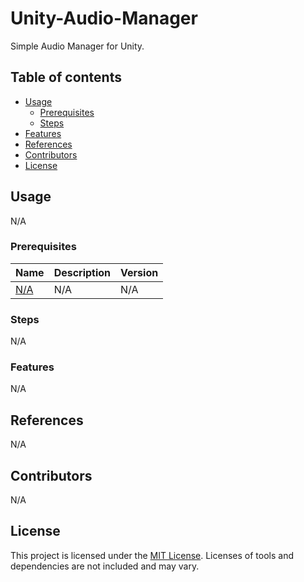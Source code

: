 # Unity-Audio-Manager
Simple Audio Manager for Unity.

## Table of contents
- [Usage](#usage)
    - [Prerequisites](#prerequisites)
    - [Steps](#steps)
- [Features](#features)
- [References](#references)
- [Contributors](#contributors)
- [License](#license)

## Usage
N/A

### Prerequisites
Name | Description | Version
------------ | ------------- | -------------
[N/A](#) | N/A | N/A

### Steps
N/A

### Features
N/A
    
## References
N/A

## Contributors
N/A

## License
This project is licensed under the [MIT License](https://github.com/JasperDre/Scripting-language-interpreter/blob/master/LICENSE.md).
Licenses of tools and dependencies are not included and may vary.
